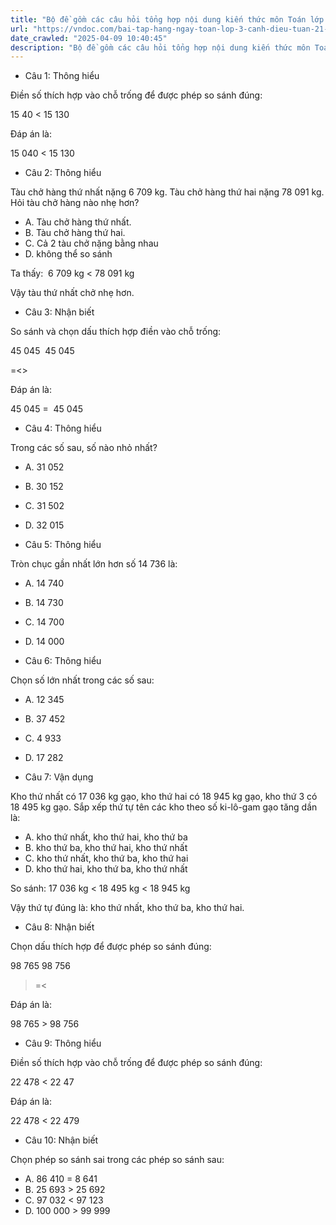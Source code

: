 ```yaml
---
title: "Bộ đề gồm các câu hỏi tổng hợp nội dung kiến thức môn Toán lớp 3 đã học ở Tuần 21 trong chương trình Toán lớp 3 Tập 2 sách Cánh diều, giúp các em ôn tập và luyện giải các dạng bài tập Toán lớp 3. Mời các em cùng luyện tập."
url: "https://vndoc.com/bai-tap-hang-ngay-toan-lop-3-canh-dieu-tuan-21-thu-2-336117"
date_crawled: "2025-04-09 10:40:45"
description: "Bộ đề gồm các câu hỏi tổng hợp nội dung kiến thức môn Toán lớp 3 đã học ở Tuần 21 trong chương trình Toán lớp 3 Tập 2 sách Cánh diều, giúp các em ôn tập và luyện giải các dạng bài tập Toán lớp 3. Mời các em cùng luyện tập."
---
```


* Câu 1:  Thông hiểu

Điền số thích hợp vào chỗ trống để được phép so sánh đúng:

15 40 < 15 130

Đáp án là:

15 040 < 15 130

* Câu 2:  Thông hiểu

Tàu chở hàng thứ nhất nặng 6 709 kg. Tàu chở hàng thứ hai nặng 78 091 kg. Hỏi tàu chở hàng nào nhẹ hơn?

  * A. Tàu chở hàng thứ nhất. 
  * B. Tàu chở hàng thứ hai. 
  * C. Cả 2 tàu chở nặng bằng nhau 
  * D. không thể so sánh 



Ta thấy:  6 709 kg < 78 091 kg

Vậy tàu thứ nhất chở nhẹ hơn.

* Câu 3:  Nhận biết

So sánh và chọn dấu thích hợp điền vào chỗ trống:

45 045   45 045

=<>

Đáp án là:

45 045 =  45 045

* Câu 4:  Thông hiểu

Trong các số sau, số nào nhỏ nhất?

  * A. 31 052 
  * B. 30 152 
  * C. 31 502 
  * D. 32 015 



* Câu 5:  Thông hiểu

Tròn chục gần nhất lớn hơn số 14 736 là:

  * A. 14 740 
  * B. 14 730 
  * C. 14 700 
  * D. 14 000 



* Câu 6:  Thông hiểu

Chọn số lớn nhất trong các số sau:

  * A. 12 345 
  * B. 37 452 
  * C. 4 933 
  * D. 17 282 



* Câu 7:  Vận dụng

Kho thứ nhất có 17 036 kg gạo, kho thứ hai có 18 945 kg gạo, kho thứ 3 có 18 495 kg gạo. Sắp xếp thứ tự tên các kho theo số ki-lô-gam gạo tăng dần là:

  * A. kho thứ nhất, kho thứ hai, kho thứ ba 
  * B. kho thứ ba, kho thứ hai, kho thứ nhất 
  * C. kho thứ nhất, kho thứ ba, kho thứ hai 
  * D. kho thứ hai, kho thứ ba, kho thứ nhất 



So sánh: 17 036 kg < 18 495 kg < 18 945 kg

Vậy thứ tự đúng là: kho thứ nhất, kho thứ ba, kho thứ hai.

* Câu 8:  Nhận biết

Chọn dấu thích hợp để được phép so sánh đúng:

98 765  98 756

>=<

Đáp án là:

98 765 > 98 756

* Câu 9:  Thông hiểu

Điền số thích hợp vào chỗ trống để được phép so sánh đúng:

22 478 < 22 47

Đáp án là:

22 478 < 22 479

* Câu 10:  Nhận biết

Chọn phép so sánh sai trong các phép so sánh sau:

  * A. 86 410 = 8 641 
  * B. 25 693 > 25 692 
  * C. 97 032 < 97 123 
  * D. 100 000 > 99 999 


